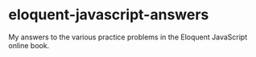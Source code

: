 # eloquent-javascript-answers
My answers to the various practice problems in the Eloquent JavaScript online book. 
